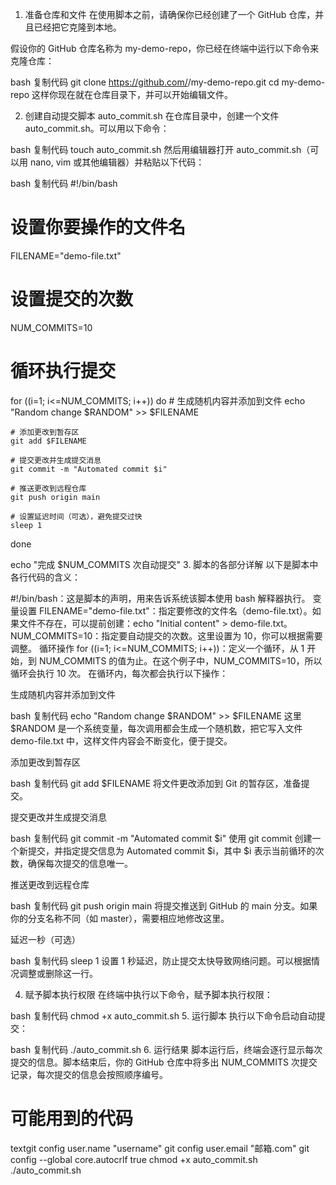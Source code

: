 1. 准备仓库和文件
在使用脚本之前，请确保你已经创建了一个 GitHub 仓库，并且已经把它克隆到本地。

假设你的 GitHub 仓库名称为 my-demo-repo，你已经在终端中运行以下命令来克隆仓库：

bash
复制代码
git clone https://github.com/<your-username>/my-demo-repo.git
cd my-demo-repo
这样你现在就在仓库目录下，并可以开始编辑文件。

2. 创建自动提交脚本 auto_commit.sh
在仓库目录中，创建一个文件 auto_commit.sh。可以用以下命令：

bash
复制代码
touch auto_commit.sh
然后用编辑器打开 auto_commit.sh（可以用 nano, vim 或其他编辑器）并粘贴以下代码：

bash
复制代码
#!/bin/bash

# 设置你要操作的文件名
FILENAME="demo-file.txt"

# 设置提交的次数
NUM_COMMITS=10

# 循环执行提交
for ((i=1; i<=NUM_COMMITS; i++))
do
    # 生成随机内容并添加到文件
    echo "Random change $RANDOM" >> $FILENAME
    
    # 添加更改到暂存区
    git add $FILENAME
    
    # 提交更改并生成提交消息
    git commit -m "Automated commit $i"
    
    # 推送更改到远程仓库
    git push origin main
    
    # 设置延迟时间（可选），避免提交过快
    sleep 1
done

echo "完成 $NUM_COMMITS 次自动提交"
3. 脚本的各部分详解
以下是脚本中各行代码的含义：

#!/bin/bash：这是脚本的声明，用来告诉系统该脚本使用 bash 解释器执行。
变量设置
FILENAME="demo-file.txt"：指定要修改的文件名（demo-file.txt）。如果文件不存在，可以提前创建：echo "Initial content" > demo-file.txt。
NUM_COMMITS=10：指定要自动提交的次数。这里设置为 10，你可以根据需要调整。
循环操作
for ((i=1; i<=NUM_COMMITS; i++))：定义一个循环，从 1 开始，到 NUM_COMMITS 的值为止。在这个例子中，NUM_COMMITS=10，所以循环会执行 10 次。
在循环内，每次都会执行以下操作：

生成随机内容并添加到文件

bash
复制代码
echo "Random change $RANDOM" >> $FILENAME
这里 $RANDOM 是一个系统变量，每次调用都会生成一个随机数，把它写入文件 demo-file.txt 中，这样文件内容会不断变化，便于提交。

添加更改到暂存区

bash
复制代码
git add $FILENAME
将文件更改添加到 Git 的暂存区，准备提交。

提交更改并生成提交消息

bash
复制代码
git commit -m "Automated commit $i"
使用 git commit 创建一个新提交，并指定提交信息为 Automated commit $i，其中 $i 表示当前循环的次数，确保每次提交的信息唯一。

推送更改到远程仓库

bash
复制代码
git push origin main
将提交推送到 GitHub 的 main 分支。如果你的分支名称不同（如 master），需要相应地修改这里。

延迟一秒（可选）

bash
复制代码
sleep 1
设置 1 秒延迟，防止提交太快导致网络问题。可以根据情况调整或删除这一行。

4. 赋予脚本执行权限
在终端中执行以下命令，赋予脚本执行权限：

bash
复制代码
chmod +x auto_commit.sh
5. 运行脚本
执行以下命令启动自动提交：

bash
复制代码
./auto_commit.sh
6. 运行结果
脚本运行后，终端会逐行显示每次提交的信息。脚本结束后，你的 GitHub 仓库中将多出 NUM_COMMITS 次提交记录，每次提交的信息会按照顺序编号。
# 可能用到的代码

textgit config user.name "username"
git config user.email "邮箱.com"
git config --global core.autocrlf true
chmod +x auto_commit.sh
./auto_commit.sh
